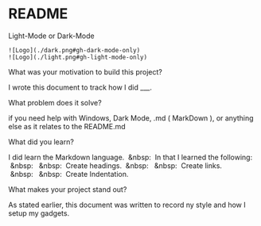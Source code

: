 # README

Light-Mode or Dark-Mode
```
![Logo](./dark.png#gh-dark-mode-only)
![Logo](./light.png#gh-light-mode-only)
```

What was your motivation to build this project?

I wrote this document to track how I did ___.

What problem does it solve?

if you need help with Windows, Dark Mode, .md ( MarkDown ), or anything else as it relates to the README.md


What did you learn?


I did learn the Markdown language.
&nbsp;&nbsp:&nbsp;&nbsp;In that I learned the following:
&nbsp;&nbsp:&nbsp;&nbsp;&nbsp;&nbsp:&nbsp;&nbsp;Create headings.
&nbsp;&nbsp:&nbsp;&nbsp;&nbsp;&nbsp:&nbsp;&nbsp;Create links.
&nbsp;&nbsp:&nbsp;&nbsp;&nbsp;&nbsp:&nbsp;&nbsp;Create Indentation.


What makes your project stand out? 


  As stated earlier, this document was written to record ny style and how I setup my gadgets.
